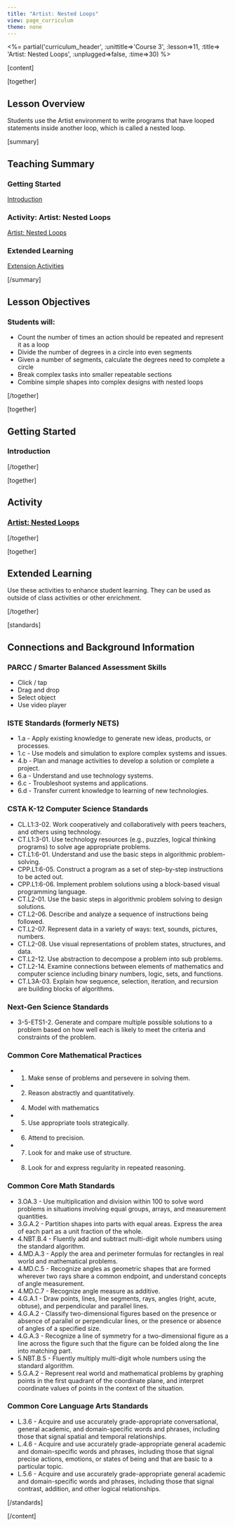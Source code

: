 ```yaml
---
title: "Artist: Nested Loops"
view: page_curriculum
theme: none
---
```


<!--
live preview (once saved to dropbox) is at http://staging.code.org/curriculum/k-1.  don't share this URL!
-->

<%= partial('curriculum_header', :unittitle=>'Course 3', :lesson=>11, :title=> 'Artist: Nested Loops', :unplugged=>false, :time=>30) %>

[content]

[together]

## Lesson Overview 

Students use the Artist environment to write programs that have looped statements inside another loop, which is called a nested loop.

[summary]

## Teaching Summary
### **Getting Started**

[Introduction](#GetStarted) <br/>

### **Activity: Artist: Nested Loops**

[Artist: Nested Loops](#Activity)

### **Extended Learning**

[Extension Activities](#Extended)


[/summary]

## Lesson Objectives 
### Students will:

- Count the number of times an action should be repeated and represent it as a loop
- Divide the number of degrees in a circle into even segments
- Given a number of segments, calculate the degrees need to complete a circle
- Break complex tasks into smaller repeatable sections
- Combine simple shapes into complex designs with nested loops

[/together]

[together]

## Getting Started

### <a name="GetStarted"></a> Introduction



[/together]

[together]

## Activity
### <a name="Activity"></a> [Artist: Nested Loops](http://learn.code.org/s/course3/stage/11/puzzle/1)



[/together]


<!--(this is left in here as an example of how to include an image in Markdown)
![](binaryphoto.png) -->


[together]

## Extended Learning 
<a name="Extended"></a>Use these activities to enhance student learning. They can be used as outside of class activities or other enrichment.


[/together]

[standards]

## Connections and Background Information

### PARCC / Smarter Balanced Assessment Skills

- Click / tap
- Drag and drop
- Select object
- Use video player

### ISTE Standards (formerly NETS)

- 1.a - Apply existing knowledge to generate new ideas, products, or processes.
- 1.c - Use models and simulation to explore complex systems and issues.
- 4.b - Plan and manage activities to develop a solution or complete a project.
- 6.a - Understand and use technology systems.
- 6.c - Troubleshoot systems and applications.
- 6.d - Transfer current knowledge to learning of new technologies.  

### CSTA K-12 Computer Science Standards
 
- CL.L1:3-02. Work cooperatively and collaboratively with peers teachers, and others using technology.
- CT.L1:3-01. Use technology resources (e.g., puzzles, logical thinking programs) to solve age appropriate problems.
- CT.L1:6-01. Understand and use the basic steps in algorithmic problem-solving.
- CPP.L1:6-05. Construct a program as a set of step-by-step instructions to be acted out.
- CPP.L1:6-06. Implement problem solutions using a block-based visual programming language.
- CT.L2-01. Use the basic steps in algorithmic problem solving to design solutions.
- CT.L2-06. Describe and analyze a sequence of instructions being followed.
- CT.L2-07. Represent data in a variety of ways: text, sounds, pictures, numbers.
- CT.L2-08. Use visual representations of problem states, structures, and data.
- CT.L2-12. Use abstraction to decompose a problem into sub problems. 
- CT.L2-14. Examine connections between elements of mathematics and computer science including binary numbers, logic, sets, and functions. 
- CT.L3A-03. Explain how sequence, selection, iteration, and recursion are building blocks of algorithms.

### Next-Gen Science Standards

- 3-5-ETS1-2. Generate and compare multiple possible solutions to a problem based on how well each is likely to meet the criteria and constraints of the problem.

### Common Core Mathematical Practices
 
- 1. Make sense of problems and persevere in solving them.
- 2. Reason abstractly and quantitatively.
- 4. Model with mathematics
- 5. Use appropriate tools strategically.
- 6. Attend to precision.
- 7. Look for and make use of structure.
- 8. Look for and express regularity in repeated reasoning.

### Common Core Math Standards

- 3.OA.3 - Use multiplication and division within 100 to solve word problems in situations involving equal groups, arrays, and measurement quantities.
- 3.G.A.2 - Partition shapes into parts with equal areas. Express the area of each part as a unit fraction of the whole.
- 4.NBT.B.4 - Fluently add and subtract multi-digit whole numbers using the standard algorithm.
- 4.MD.A.3 - Apply the area and perimeter formulas for rectangles in real world and mathematical problems.
- 4.MD.C.5 - Recognize angles as geometric shapes that are formed wherever two rays share a common endpoint, and understand concepts of angle measurement.
- 4.MD.C.7 - Recognize angle measure as additive.
- 4.G.A.1 - Draw points, lines, line segments, rays, angles (right, acute, obtuse), and perpendicular and parallel lines.
- 4.G.A.2 - Classify two-dimensional figures based on the presence or absence of parallel or perpendicular lines, or the presence or absence of angles of a specified size.
- 4.G.A.3 - Recognize a line of symmetry for a two-dimensional figure as a line across the figure such that the figure can be folded along the line into matching part.
- 5.NBT.B.5 - Fluently multiply multi-digit whole numbers using the standard algorithm.
- 5.G.A.2 - Represent real world and mathematical problems by graphing points in the first quadrant of the coordinate plane, and interpret coordinate values of points in the context of the situation.

### Common Core Language Arts Standards

- L.3.6 - Acquire and use accurately grade-appropriate conversational, general academic, and domain-specific words and phrases, including those that signal spatial and temporal relationships.
- L.4.6 - Acquire and use accurately grade-appropriate general academic and domain-specific words and phrases, including those that signal precise actions, emotions, or states of being and that are basic to a particular topic.
- L.5.6 - Acquire and use accurately grade-appropriate general academic and domain-specific words and phrases, including those that signal contrast, addition, and other logical relationships.

[/standards]

[/content]

<link rel="stylesheet" type="text/css" href="../docs/morestyle.css"/>
